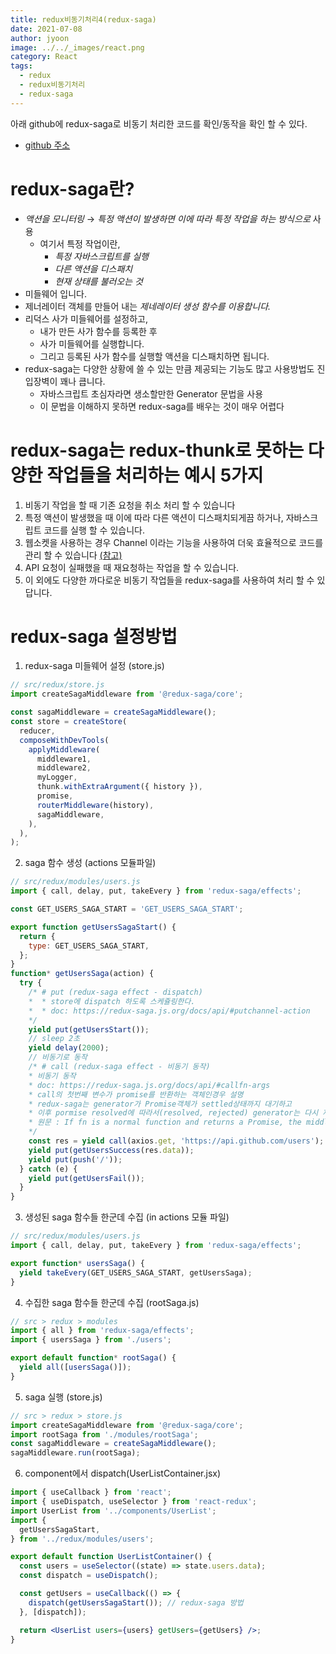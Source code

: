 ```yaml
---
title: redux비동기처리4(redux-saga)
date: 2021-07-08
author: jyoon
image: ../../_images/react.png
category: React
tags:
  - redux
  - redux비동기처리
  - redux-saga
---
```


아래 github에 redux-saga로 비동기 처리한 코드를 확인/동작을 확인 할 수 있다.

* [github 주소](https://github.com/happyjy/learning-2021-redux/tree/6.4%EB%B9%84%EB%8F%99%EA%B8%B0(redux-saga))

# redux-saga란?

* _액션을 모니터링_ → _특정 액션이 발생하면 이에 따라 특정 작업을 하는 방식으로_ 사용
  * 여기서 특정 작업이란,
    * _특정 자바스크립트를 실행_
    * _다른 액션을 디스패치_
    * _현재 상태를 불러오는 것_
* 미들웨어 입니다.
* 제너레이터 객체를 만들어 내는 _제네레이터 생성 함수를 이용합니다._
* 리덕스 사가 미들웨어를 설정하고,
  * 내가 만든 사가 함수를 등록한 후
  * 사가 미들웨어를 실행합니다.
  * 그리고 등록된 사가 함수를 실행할 액션을 디스패치하면 됩니다.
* redux-saga는 다양한 상황에 쓸 수 있는 만큼 제공되는 기능도 많고 사용방법도 진입장벽이 꽤나 큽니다.
  * 자바스크립트 초심자라면 생소할만한 Generator 문법을 사용
  * 이 문법을 이해하지 못하면 redux-saga를 배우는 것이 매우 어렵다

# redux-saga는 redux-thunk로 못하는 다양한 작업들을 처리하는 예시 5가지

1. 비동기 작업을 할 때 기존 요청을 취소 처리 할 수 있습니다
2. 특정 액션이 발생했을 때 이에 따라 다른 액션이 디스패치되게끔 하거나, 자바스크립트 코드를 실행 할 수 있습니다.
3. 웹소켓을 사용하는 경우 Channel 이라는 기능을 사용하여 더욱 효율적으로 코드를 관리 할 수 있습니다 [(참고)](https://medium.com/@pierremaoui/using-websockets-with-redux-sagas-a2bf26467cab)
4. API 요청이 실패했을 때 재요청하는 작업을 할 수 있습니다.
5. 이 외에도 다양한 까다로운 비동기 작업들을 redux-saga를 사용하여 처리 할 수 있답니다.

# redux-saga 설정방법

1. redux-saga 미들웨어 설정 (store.js)

  ```jsx
  // src/redux/store.js
  import createSagaMiddleware from '@redux-saga/core';

  const sagaMiddleware = createSagaMiddleware();
  const store = createStore(
    reducer,
    composeWithDevTools(
      applyMiddleware(
        middleware1,
        middleware2,
        myLogger,
        thunk.withExtraArgument({ history }),
        promise,
        routerMiddleware(history),
        sagaMiddleware,
      ),
    ),
  );
  ```

2. saga 함수 생성 (actions 모듈파일)

  ```jsx
  // src/redux/modules/users.js
  import { call, delay, put, takeEvery } from 'redux-saga/effects';

  const GET_USERS_SAGA_START = 'GET_USERS_SAGA_START';

  export function getUsersSagaStart() {
    return {
      type: GET_USERS_SAGA_START,
    };
  }
  function* getUsersSaga(action) {
    try {
      /* # put (redux-saga effect - dispatch)
      *  * store에 dispatch 하도록 스케쥴링한다.
      *  * doc: https://redux-saga.js.org/docs/api/#putchannel-action
      */
      yield put(getUsersStart());
      // sleep 2초
      yield delay(2000);
      // 비동기로 동작
      /* # call (redux-saga effect - 비동기 동작)
      * 비동기 동작
      * doc: https://redux-saga.js.org/docs/api/#callfn-args
      * call의 첫번째 변수가 promise를 반환하는 객체인경우 설명
      * redux-saga는 generator가 Promise객체가 settled상태까지 대기하고
      * 이후 pormise resolved에 따라서(resolved, rejected) generator는 다시 재개 된다.
      * 원문 : If fn is a normal function and returns a Promise, the middleware will suspend the Generator until the Promise is settled. After the promise is resolved the Generator is resumed with the resolved value, or if the Promise is rejected an error is thrown inside the Generator.
      */
      const res = yield call(axios.get, 'https://api.github.com/users');
      yield put(getUsersSuccess(res.data));
      yield put(push('/'));
    } catch (e) {
      yield put(getUsersFail());
    }
  }
  ```

3. 생성된 saga 함수들 한군데 수집 (in actions 모듈 파일)

  ```jsx
  // src/redux/modules/users.js
  import { call, delay, put, takeEvery } from 'redux-saga/effects';

  export function* usersSaga() {
    yield takeEvery(GET_USERS_SAGA_START, getUsersSaga);
  }
  ```

4. 수집한 saga 함수들 한군데 수집 (rootSaga.js)

  ```jsx
  // src > redux > modules
  import { all } from 'redux-saga/effects';
  import { usersSaga } from './users';

  export default function* rootSaga() {
    yield all([usersSaga()]);
  }
  ```

5. saga 실행 (store.js)

  ```jsx
  // src > redux > store.js
  import createSagaMiddleware from '@redux-saga/core';
  import rootSaga from './modules/rootSaga';
  const sagaMiddleware = createSagaMiddleware();
  sagaMiddleware.run(rootSaga);
  ```

6. component에서 dispatch(UserListContainer.jsx)

  ```jsx
  import { useCallback } from 'react';
  import { useDispatch, useSelector } from 'react-redux';
  import UserList from '../components/UserList';
  import {
    getUsersSagaStart,
  } from '../redux/modules/users';

  export default function UserListContainer() {
    const users = useSelector((state) => state.users.data);
    const dispatch = useDispatch();

    const getUsers = useCallback(() => {
      dispatch(getUsersSagaStart()); // redux-saga 방법
    }, [dispatch]);

    return <UserList users={users} getUsers={getUsers} />;
  }

  ```
